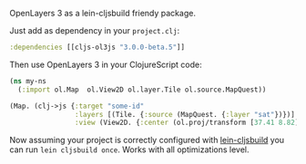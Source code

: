 OpenLayers 3 as a lein-cljsbuild friendy package.

Just add as dependency in your `project.clj`:

```clojure
:dependencies [[cljs-ol3js "3.0.0-beta.5"]]
```

Then use OpenLayers 3 in your ClojureScript code:

```clojure
(ns my-ns
  (:import ol.Map  ol.View2D ol.layer.Tile ol.source.MapQuest))

(Map. (clj->js {:target "some-id"
                :layers [(Tile. {:source (MapQuest. {:layer "sat"})})]
                :view (View2D. {:center (ol.proj/transform [37.41 8.82] "EPSG:4326" "EPSG:3857") :zoom 4})}))
```

Now assuming your project is correctly configured with [lein-cljsbuild](https://github.com/emezeske/lein-cljsbuild) you can run `lein cljsbuild once`. Works with all optimizations level.
